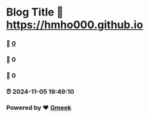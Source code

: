 # Blog Title :link: https://hmho000.github.io 
### :page_facing_up: [0](https://hmho000.github.io/tag.html) 
### :speech_balloon: 0 
### :hibiscus: 0 
### :alarm_clock: 2024-11-05 19:49:10 
### Powered by :heart: [Gmeek](https://github.com/Meekdai/Gmeek)
